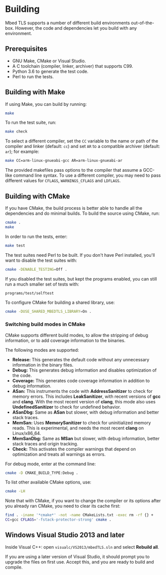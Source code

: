 # Building

Mbed TLS supports a number of different build environments out-of-the-box. However, the code and dependencies let you build with any environment.

## Prerequisites

* GNU Make, CMake or Visual Studio.
* A C toolchain (compiler, linker, archiver) that supports C99.
* Python 3.6 to generate the test code.
* Perl to run the tests.

## Building with Make

If using Make, you can build by running:
```sh
make
```
To run the test suite, run:
```sh
make check
```

To select a different compiler, set the `CC` variable to the name or path of the
compiler and linker (default: `cc`) and set `AR` to a compatible archiver
(default: `ar`); for example:
```sh
make CC=arm-linux-gnueabi-gcc AR=arm-linux-gnueabi-ar
```
The provided makefiles pass options to the compiler that assume a GCC-like
command line syntax. To use a different compiler, you may need to pass different
values for `CFLAGS`, `WARNINGS_CFLAGS` and `LDFLAGS`.


## Building with CMake

If you have CMake, the build process is better able to handle all the dependencies and do minimal builds. To build the source using CMake, run:
```sh
cmake .
make
```
In order to run the tests, enter:
```sh
make test
```
The test suites need Perl to be built. If you don't have Perl installed, you'll want to disable the test suites with:
```sh
cmake -DENABLE_TESTING=Off .
```
If you disabled the test suites, but kept the programs enabled, you can still run a much smaller set of tests with:
```sh
programs/test/selftest
```
To configure CMake for building a shared library, use:
```sh
cmake -DUSE_SHARED_MBEDTLS_LIBRARY=On .
```

### Switching build modes in CMake

CMake supports different build modes, to allow the stripping of debug information, or to add coverage information to the binaries.

The following modes are supported:

* **Release:** This generates the default code without any unnecessary information in the binary files.
* **Debug:** This generates debug information and disables optimization of the code.
* **Coverage:** This generates code coverage information in addition to debug information.
* **ASan:** This instruments the code with **AddressSanitizer** to check for memory errors. This includes **LeakSanitizer**, with recent versions of **gcc** and **clang**. With the most recent version of **clang**, this mode also uses **UndefinedSanitizer** to check for undefined behavior.
* **ASanDbg:** Same as **ASan** but slower, with debug information and better stack traces.
* **MemSan:** Uses **MemorySanitizer** to check for uninitialized memory reads. This is experimental, and needs the most recent **clang** on Linux/x86_64.
* **MemSanDbg:** Same as **MSan** but slower, with debug information, better stack traces and origin tracking.
* **Check:** This activates the compiler warnings that depend on optimization and treats all warnings as errors.

For debug mode, enter at the command line:
```sh
cmake -D CMAKE_BUILD_TYPE:Debug .
```
To list other available CMake options, use:
```sh
cmake -LH
```
Note that with CMake, if you want to change the compiler or its options after you already ran CMake, you need to clear its cache first:
```sh
find . -iname '*cmake*' -not -name CMakeLists.txt -exec rm -rf {} +
CC=gcc CFLAGS='-fstack-protector-strong' cmake .
```

## Windows Visual Studio 2013 and later

Inside Visual C++: open `visualc/VS2013/mbedTLS.sln` and select **Rebuild all**.

If you are using a later version of Visual Studio, it should prompt you to upgrade the files on first use. Accept this, and you are ready to build and compile.
